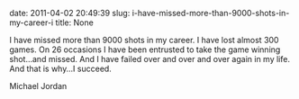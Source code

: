 date: 2011-04-02 20:49:39
slug: i-have-missed-more-than-9000-shots-in-my-career-i
title: None

I have missed more than 9000 shots in my career. I have lost almost 300 games. On 26 occasions I have been entrusted to take the game winning shot…and missed. And I have failed over and over and over again in my life. And that is why…I succeed.

Michael Jordan

